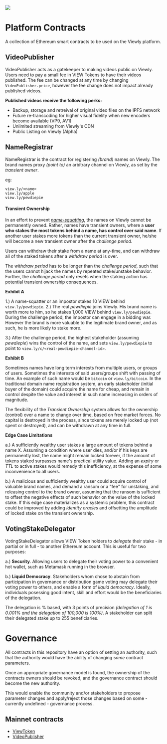 ![](https://i.imgur.com/ekvJd60.png)

# Platform Contracts
A collection of Ethereum smart contracts to be used on the Viewly platform.

## VideoPublisher
VideoPublisher acts as a gatekeeper to making videos public on Viewly.
Users need to pay a small fee in VIEW Tokens to have their videos published.
The fee can be changed at any time by changing `VideoPublisher.price`, however the fee change does
not impact already published videos.

**Published videos receive the following perks:**
 - Backup, storage and retreival of original video files on the IPFS network
 - Future re-transcoding for higher visual fidelity when new encoders become available (VP9, AV1)
 - Unlimited streaming from Viewly's CDN
 - Public Listing on Viewly (Alpha)

## NameRegistrar
NameRegistrar is the contract for registering *(brand)* names on Viewly. The brand names proxy *(point to)* an arbitrary channel on Viewly, as set by the *transient owner*.

eg:
```
view.ly/<name>
view.ly/apple 
view.ly/pewdiepie
```

#### Transient Ownership
In an effort to prevent *[name-squatting](https://en.wikipedia.org/wiki/Cybersquatting)*, the names on Viewly cannot be permanently owned. Rather, names have transient owners, where a **user who stakes the most tokens behind a name, has control over said name**. If another user stakes more tokens than the current transient owner,  he/she will become a new transient owner after the *challenge period*.

Users can withdraw their stake from a name at any-time, and can withdraw all of the staked tokens after a *withdraw period* is over.

The *withdraw period* has to be longer than the *challenge period*, such that the users cannot hijack the names by repeated stake/unstake behavior. Further, the *challenge period* only resets when the staking action has potential transient ownership consequences.

**Exhibit A**

1.) A name-squatter or an impostor stakes 10 VIEW behind `view.ly/pewdiepie`. 
2.) The real *pewdiepie* joins Viewly. His brand name is worth more to him, so he stakes 1,000 VIEW behind `view.ly/pewdiepie`. During the challenge period, the impostor can engage in a bidding war. However the brand is more valuable to the legitimate brand owner, and as such, he is more likely to stake more.

3.) After the challenge period, the highest stakeholder (assuming *pewdiepie*) wins the control of the name, and sets `view.ly/pewdiepie` to point to `view.ly/c/<real-pewdiepie-channel-id>`.

**Exhibit B**

Sometimes names have long term interests from multiple users, or groups of users. Sometimes the interests of said users/groups shift with passing of time. An example of such name would be `bitcoin` or `view.ly/bitcoin`. In the traditional domain name registration system, an early stakeholder (initial buyer of the domain) could acquire the name for cheap, and remain in control despite the value and interest in such name increasing in orders of magnitude. 

The flexibility of the *Transient Ownership* system allows for the ownership (control) over a name to change over time, based on free market forces. No capital is destroyed in the process, since tokens are merely locked up (not spent or destroyed), and can be withdrawn at any time in full.

**Edge Case Limitations**

a.) A sufficiently wealthy user stakes a large amount of tokens behind a name X. Assuming a condition where user dies, and/or if his keys are permanently lost, the name might remain locked forever, if the amount of tokens staked surpasses name's practical utility value. Adding an *expiry* or *TTL* to active stakes would remedy this inefficiency, at the expense of some inconvenience to all users.

b.) A malicious and sufficiently wealthy user could acquire control of valuable brand names, and demand a ransom or a "fee" for unstaking, and releasing control to the brand owner, assuming that the ransom is sufficient to offset the negative effects of such behavior on the value of the locked stake. If this edge case materializes as a systemic problem, this contract could be improved by adding *identity oracles* and offsetting the amplitude of locked stake on the transient ownership.



## VotingStakeDelegator

VotingStakeDelegator allows VIEW Token holders to _delegate_ their stake - in partial or in full - to another Ethereum account. This is useful for two purposes:

a.) **Security**. Allowing users to delegate their voting power to a convenient hot wallet, such as Metamask running in the browser.

b.) **Liquid Democracy**. Stakeholders whom chose to abstain from participation in governance or distribution game voting may delegate their voting power to others, and enable a form of _liquid democracy_. Ideally, individuals posessing good intent, skill and effort would be the beneficiaries of the delegation. 

The delegation is % based, with 3 points of precision _(delegation of 1 is 0.001% and the delegation of 100,000 is 100%)_. A stakeholder can split their delegated stake up to 255 beneficiaries.


# Governance
All contracts in this repository have an option of setting an authority, such that the authority would have the ability of changing *some* contract parameters. 

Once an appropriate governance model is found, the ownership of the contracts owners should be revoked, and the governance contract should become the new authority.

This would enable the community and/or stakeholders to propose parameter changes and apply/reject those changes based on some - currently undefined - governance process.

## Mainnet contracts
- [ViewToken](https://etherscan.io/address/0xf03f8d65bafa598611c3495124093c56e8f638f0)
- [VideoPublisher](https://etherscan.io/address/0x9048A059c4beF8775ecF6E24197Fd987B387edc1)
